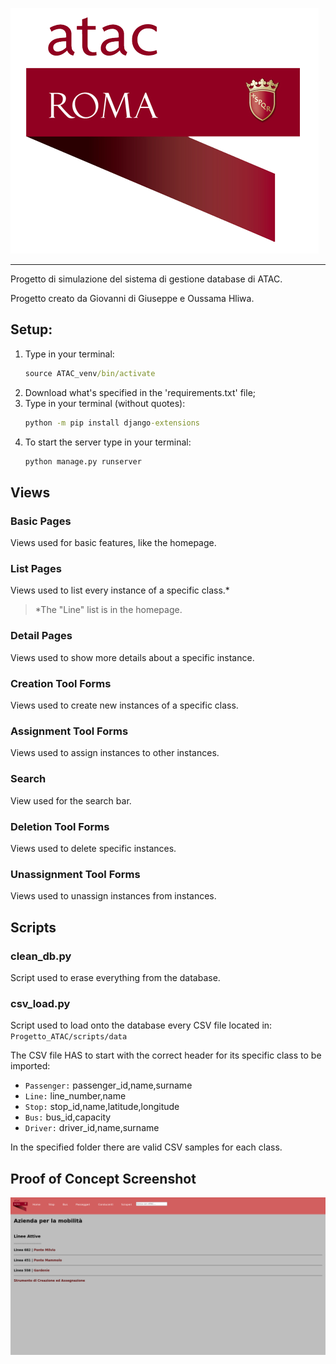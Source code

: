 ![ATAC Logo](https://github.com/Banana-Giova/Progetto_ATAC/blob/main/static/images/Logo_ATAC.png)

--------------------------------------------------------------------------------

Progetto di simulazione del sistema di gestione database di ATAC.

Progetto creato da Giovanni di Giuseppe e Oussama Hliwa.



## Setup:

1. Type in your terminal:
    ```cmd
    source ATAC_venv/bin/activate
    ```
2. Download what's specified in the 'requirements.txt' file;
3. Type in your terminal (without quotes):
    ```cmd
    python -m pip install django-extensions
    ```
4. To start the server type in your terminal:
    ```cmd
    python manage.py runserver
    ```



## Views
### Basic Pages

Views used for basic features, like the homepage.

### List Pages

Views used to list every instance of a specific class.*
> *The "Line" list is in the homepage.

### Detail Pages

Views used to show more details about a specific instance.

### Creation Tool Forms

Views used to create new instances of a specific class.

### Assignment Tool Forms

Views used to assign instances to other instances.

### Search

View used for the search bar.

### Deletion Tool Forms

Views used to delete specific instances.

### Unassignment Tool Forms

Views used to unassign instances from instances.



## Scripts
### clean_db.py

Script used to erase everything from the database.

### csv_load.py

Script used to load onto the database every CSV file located in:\
    ```Progetto_ATAC/scripts/data```

The CSV file HAS to start with the correct header for its specific class to be imported:
- `Passenger:` passenger_id,name,surname
- `Line:` line_number,name
- `Stop:` stop_id,name,latitude,longitude
- `Bus:` bus_id,capacity
- `Driver:` driver_id,name,surname

In the specified folder there are valid CSV samples for each class.

## Proof of Concept Screenshot

![SchermATAC](https://github.com/Banana-Giova/Progetto_ATAC/blob/main/static/images/schermatac.png)
